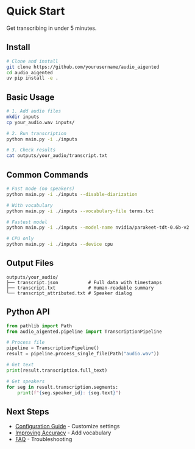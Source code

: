 # Quick Start

Get transcribing in under 5 minutes.

## Install

```bash
# Clone and install
git clone https://github.com/yourusername/audio_aigented
cd audio_aigented
uv pip install -e .
```

## Basic Usage

```bash
# 1. Add audio files
mkdir inputs
cp your_audio.wav inputs/

# 2. Run transcription
python main.py -i ./inputs

# 3. Check results
cat outputs/your_audio/transcript.txt
```

## Common Commands

```bash
# Fast mode (no speakers)
python main.py -i ./inputs --disable-diarization

# With vocabulary
python main.py -i ./inputs --vocabulary-file terms.txt

# Fastest model
python main.py -i ./inputs --model-name nvidia/parakeet-tdt-0.6b-v2

# CPU only
python main.py -i ./inputs --device cpu
```

## Output Files

```
outputs/your_audio/
├── transcript.json           # Full data with timestamps
├── transcript.txt            # Human-readable summary  
└── transcript_attributed.txt # Speaker dialog
```

## Python API

```python
from pathlib import Path
from audio_aigented.pipeline import TranscriptionPipeline

# Process file
pipeline = TranscriptionPipeline()
result = pipeline.process_single_file(Path("audio.wav"))

# Get text
print(result.transcription.full_text)

# Get speakers
for seg in result.transcription.segments:
    print(f"{seg.speaker_id}: {seg.text}")
```

## Next Steps

- [Configuration Guide](configuration.md) - Customize settings
- [Improving Accuracy](../guide/improving-accuracy-condensed.md) - Add vocabulary
- [FAQ](../faq.md) - Troubleshooting